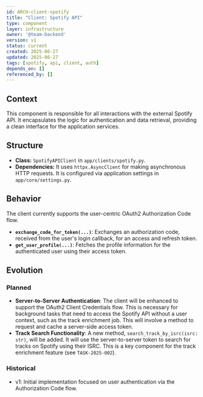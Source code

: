 ```yaml
---
id: ARCH-client-spotify
title: "Client: Spotify API"
type: component
layer: infrastructure
owner: '@team-backend'
version: v1
status: current
created: 2025-06-27
updated: 2025-06-27
tags: [spotify, api, client, auth]
depends_on: []
referenced_by: []
---
```

## Context
This component is responsible for all interactions with the external Spotify API. It encapsulates the logic for authentication and data retrieval, providing a clean interface for the application services.

## Structure
- **Class:** `SpotifyAPIClient` in `app/clients/spotify.py`.
- **Dependencies:** It uses `httpx.AsyncClient` for making asynchronous HTTP requests. It is configured via application settings in `app/core/settings.py`.

## Behavior
The client currently supports the user-centric OAuth2 Authorization Code flow.

- **`exchange_code_for_token(...)`**: Exchanges an authorization code, received from the user's login callback, for an access and refresh token.
- **`get_user_profile(...)`**: Fetches the profile information for the authenticated user using their access token.

## Evolution
### Planned
- **Server-to-Server Authentication**: The client will be enhanced to support the OAuth2 Client Credentials flow. This is necessary for background tasks that need to access the Spotify API without a user context, such as the track enrichment job. This will involve a method to request and cache a server-side access token.
- **Track Search Functionality**: A new method, `search_track_by_isrc(isrc: str)`, will be added. It will use the server-to-server token to search for tracks on Spotify using their ISRC. This is a key component for the track enrichment feature (see `TASK-2025-002`).

### Historical
- v1: Initial implementation focused on user authentication via the Authorization Code flow.
